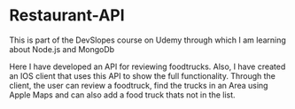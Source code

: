# Restaurant-API

This is part of the DevSlopes course on Udemy through which I am learning about Node.js and MongoDb

Here I have developed an API for reviewing foodtrucks. Also, I have created an IOS client that uses this API to show the full functionality. Through the client, the user can review a foodtruck, find the trucks in an Area using Apple Maps and can also add a food truck thats not in the list.

